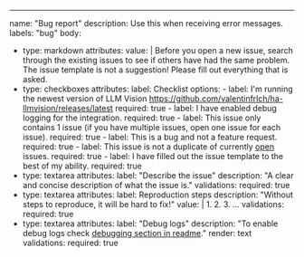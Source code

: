 ---
name: "Bug report"
description: Use this when receiving error messages.
labels: "bug"
body:
- type: markdown
  attributes:
    value: |
      Before you open a new issue, search through the existing issues to see if others have had the same problem.
      The issue template is not a suggestion! Please fill out everything that is asked.
- type: checkboxes
  attributes:
    label: Checklist
    options:
      - label: I'm running the newest version of LLM Vision <https://github.com/valentinfrlch/ha-llmvision/releases/latest>
        required: true
      - label: I have enabled debug logging for the integration.
        required: true
      - label: This issue only contains 1 issue (if you have multiple issues, open one issue for each issue).
        required: true
      - label: This is a bug and not a feature request.
        required: true
      - label: This issue is not a duplicate of currently [open](https://github.com/valentinfrlch/ha-llmvision/issues) issues.
        required: true
      - label: I have filled out the issue template to the best of my ability.
        required: true
- type: textarea
  attributes:
    label: "Describe the issue"
    description: "A clear and concise description of what the issue is."
  validations:
    required: true
- type: textarea
  attributes:
    label: Reproduction steps
    description: "Without steps to reproduce, it will be hard to fix!"
    value: |
      1.
      2.
      3.
      ...
  validations:
    required: true
- type: textarea
  attributes:
    label: "Debug logs"
    description: "To enable debug logs check [debugging section in readme](https://github.com/valentinfrlch/ha-llmvision?tab=readme-ov-file#debugging)."
    render: text
  validations:
    required: true
